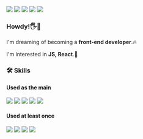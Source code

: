 <img src="https://img.shields.io/badge/like lion univ 10th-f97316?style=flat-square&logo=Lion Air&logoColor=white"/> <img src="https://img.shields.io/badge/like lion univ 11th-000000?style=flat-square&logo=Lion Air&logoColor=white"/> <a href="https://www.instagram.com/lell0w_mell0w/"><img src="https://img.shields.io/badge/lell0w_mell0w-E4405F?style=flat-square&logo=Instagram&logoColor=white"/></a> <a href="https://velog.io/@pexe99"><img src="https://img.shields.io/badge/velog-20c997?style=flat-square&logo=Velog&logoColor=white"/></a> <img src="https://img.shields.io/badge/dr11291129@gmail.com-ea4335?style=flat-square&logo=Gmail&logoColor=white"/>  
  
### Howdy!🖐️🌻   
  
I'm dreaming of becoming a **front-end developer**.🔥   
  
I'm interested in **JS, React**.🚀  

### 🛠️ Skills
#### Used as the main
<img src="https://img.shields.io/badge/JavaScript-f7df1e?style=flat-square&logo=JavaScript&logoColor=white"/> <img src="https://img.shields.io/badge/C++-00599c?style=flat-square&logo=C%2B%2B&logoColor=white"/> <img src="https://img.shields.io/badge/React-61DAFB?style=flat-square&logo=React&logoColor=white"/> <img src="https://img.shields.io/badge/CSS3-1572b6?style=flat-square&logo=CSS3&logoColor=white"/> <img src="https://img.shields.io/badge/HTML5-e34f26?style=flat-square&logo=HTML5&logoColor=white"/>

#### Used at least once
<img src="https://img.shields.io/badge/Java-0b2c4a?style=flat-square&logo=Java&logoColor=white"/> <img src="https://img.shields.io/badge/Python-3776ab?style=flat-square&logo=Python&logoColor=white"/> <img src="https://img.shields.io/badge/MySQL-4479a1?style=flat-square&logo=MySQL&logoColor=white"/> <img src="https://img.shields.io/badge/Linux-fcc624?style=flat-square&logo=Linux&logoColor=white"/>
